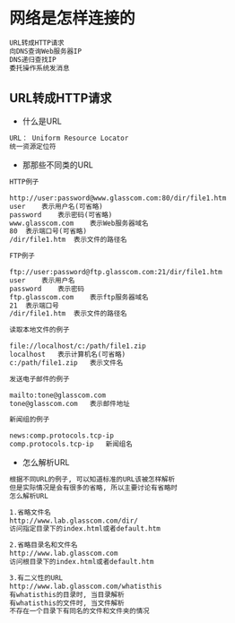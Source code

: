 网络是怎样连接的
==============

```txt
URL转成HTTP请求
向DNS查询Web服务器IP
DNS递归查找IP
委托操作系统发消息
```

## URL转成HTTP请求

* 什么是URL

```txt
URL： Uniform Resource Locator
统一资源定位符
```

* 那那些不同类的URL

```txt
HTTP例子

http://user:password@www.glasscom.com:80/dir/file1.htm
user    表示用户名(可省略)
password    表示密码(可省略)
www.glasscom.com    表示Web服务器域名
80  表示端口号(可省略)
/dir/file1.htm  表示文件的路径名
```


```txt
FTP例子

ftp://user:password@ftp.glasscom.com:21/dir/file1.htm
user    表示用户名
password    表示密码
ftp.glasscom.com    表示ftp服务器域名
21  表示端口号
/dir/file1.htm  表示文件的路径名
```

```txt
读取本地文件的例子

file://localhost/c:/path/file1.zip
localhost   表示计算机名(可省略)
c:/path/file1.zip   表示文件名
```

```txt
发送电子邮件的例子

mailto:tone@glasscom.com
tone@glasscom.com   表示邮件地址
```

```txt
新闻组的例子

news:comp.protocols.tcp-ip
comp.protocols.tcp-ip   新闻组名
```

* 怎么解析URL

```txt
根据不同URL的例子, 可以知道标准的URL该被怎样解析
但是实际情况是会有很多的省略, 所以主要讨论有省略时
怎么解析URL
```

```txt
1.省略文件名
http://www.lab.glasscom.com/dir/
访问指定目录下的index.html或者default.htm

2.省略目录名和文件名
http://www.lab.glasscom.com
访问根目录下的index.html或者default.htm

3.有二义性的URL
http://www.lab.glasscom.com/whatisthis
有whatisthis的目录时, 当目录解析
有whatisthis的文件时, 当文件解析
不存在一个目录下有同名的文件和文件夹的情况
```
